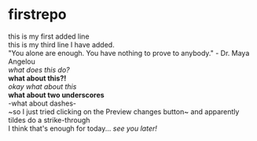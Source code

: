 # firstrepo
this is my first added line  
this is my third line I have added.  
"You alone are enough. You have nothing to prove to anybody." - Dr. Maya Angelou  
*what does this do?*  
**what about this?!**  
_okay what about this_  
__what about two underscores__  
-what about dashes-  
~so I just tried clicking on the Preview changes button~ and apparently tildes do a strike-through   
I think that's enough for today... *see you later!*
